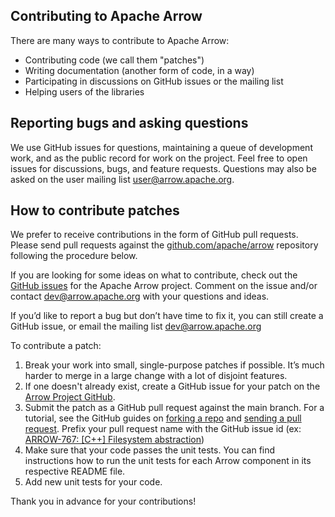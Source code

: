 <!---
  Licensed to the Apache Software Foundation (ASF) under one
  or more contributor license agreements.  See the NOTICE file
  distributed with this work for additional information
  regarding copyright ownership.  The ASF licenses this file
  to you under the Apache License, Version 2.0 (the
  "License"); you may not use this file except in compliance
  with the License.  You may obtain a copy of the License at

    http://www.apache.org/licenses/LICENSE-2.0

  Unless required by applicable law or agreed to in writing,
  software distributed under the License is distributed on an
  "AS IS" BASIS, WITHOUT WARRANTIES OR CONDITIONS OF ANY
  KIND, either express or implied.  See the License for the
  specific language governing permissions and limitations
  under the License.
-->

## Contributing to Apache Arrow

There are many ways to contribute to Apache Arrow:

* Contributing code (we call them "patches")
* Writing documentation (another form of code, in a way)
* Participating in discussions on GitHub issues or the mailing list
* Helping users of the libraries

## Reporting bugs and asking questions

We use GitHub issues for questions, maintaining a queue of development
work, and as the public record for work on the project. Feel free to
open issues for discussions, bugs, and feature requests. Questions may
also be asked on the user mailing list
[user@arrow.apache.org](https://lists.apache.org/list.html?user@arrow.apache.org).

## How to contribute patches

We prefer to receive contributions in the form of GitHub pull requests. Please
send pull requests against the [github.com/apache/arrow][4] repository following
the procedure below.

If you are looking for some ideas on what to contribute, check out the [GitHub
issues][3] for the Apache Arrow project. Comment on the issue and/or contact
[dev@arrow.apache.org](https://lists.apache.org/list.html?dev@arrow.apache.org)
with your questions and ideas.

If you’d like to report a bug but don’t have time to fix it, you can still create
a GitHub issue, or email the mailing list
[dev@arrow.apache.org](https://lists.apache.org/list.html?dev@arrow.apache.org)

To contribute a patch:

1. Break your work into small, single-purpose patches if possible. It’s much
harder to merge in a large change with a lot of disjoint features.
2. If one doesn't already exist, create a GitHub issue for your patch on the [Arrow Project
GitHub](https://github.com/apache/arrow/issues).
3. Submit the patch as a GitHub pull request against the main branch. For a
tutorial, see the GitHub guides on [forking a repo](https://help.github.com/en/articles/fork-a-repo)
and [sending a pull request](https://help.github.com/en/articles/creating-a-pull-request-from-a-fork). Prefix your pull request
name with the GitHub issue id (ex: [ARROW-767: [C++] Filesystem abstraction](https://github.com/apache/arrow/pull/4225))
4. Make sure that your code passes the unit tests. You can find instructions
how to run the unit tests for each Arrow component in its respective README
file.
5. Add new unit tests for your code.

Thank you in advance for your contributions!

[1]: mailto:dev-subscribe@arrow.apache.org
[2]: https://github.com/apache/arrow/tree/main/format
[3]: https://github.com/apache/arrow/issues
[4]: https://github.com/apache/arrow
